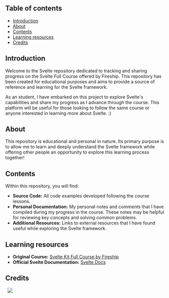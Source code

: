## Table of contents

- [Introduction](#introduction)
- [About](#about)
- [Contents](#contents)
- [Learning resources](#learning-resources)
- [Credits](#credits)

## Introduction

Welcome to the Svelte repository dedicated to tracking and sharing progress on the Svelte Full Course offered by Fireship. This repository has been created for educational purposes and aims to provide a source of reference and learning for the Svelte framework.

As an student, I have embarked on this project to explore Svelte's capabilities and share my progress as I advance through the course. This platform will be useful for those looking to follow the same course or anyone interested in learning more about Svelte. :)

## About

This repository is educational and personal in nature. Its primary purpose is to allow me to learn and deeply understand the Svelte framework while offering other people an opportunity to explore this learning process together!

## Contents

Within this repository, you will find:

- **Source Code:** All code examples developed following the course lessons.
- **Personal Documentation:** My personal notes and comments that I have compiled during my progress in the course. These notes may be helpful for reviewing key concepts and solving common problems.
- **Additional Resources:** Links to external resources that I have found useful while exploring the Svelte framework.

## Learning resources

- **Original Course:** [Svelte Kit Full Course by Fireship](https://fireship.io/courses/sveltekit/)
- **Official Svelte Documentation:** [Svelte Docs](https://svelte.dev/docs/introduction)

## Credits

&ensp;[<img src="https://img.shields.io/badge/vandriodd-%23121011.svg?style=for-the-badge&logo=github&logoColor=white">](https://github.com/vandriodd)
